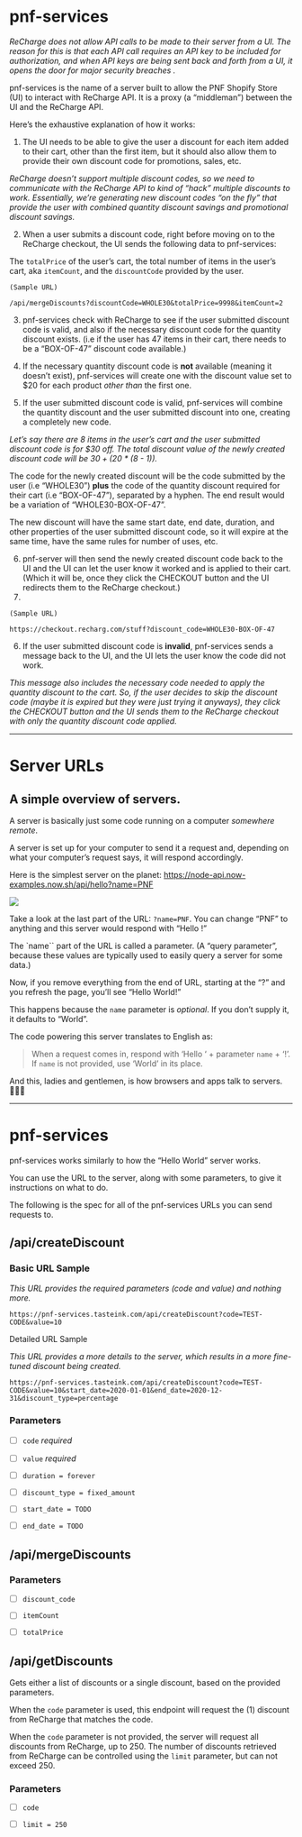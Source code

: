 # pnf-services
_ReCharge does not allow API calls to be made to their server from a UI. The reason for this is that each API call requires an API key to be included for authorization, and when API keys are being sent back and forth from a UI, it opens the door for major security breaches ._

pnf-services is the name of a server built to allow the PNF Shopify Store (UI) to interact with ReCharge API. It is a proxy (a “middleman”) between the UI and the ReCharge API.

Here’s the exhaustive explanation of how it works: 

1. The UI needs to be able to give the user a discount for each item added to their cart, other than the first item, but it should also allow them to provide their own discount code for promotions, sales, etc.

_ReCharge doesn’t support multiple discount codes, so we need to communicate with the ReCharge API to kind of “hack” multiple discounts to work. Essentially, we’re generating new discount codes “on the fly” that provide the user with combined quantity discount savings and promotional discount savings._

2. When a user submits a discount code, right before moving on to the ReCharge checkout, the UI sends the following data to pnf-services:

The  `totalPrice`  of the user’s cart, the total number of items in the user’s cart, aka `itemCount`, and the `discountCode`  provided by the user.

```
(Sample URL)

/api/mergeDiscounts?discountCode=WHOLE30&totalPrice=9998&itemCount=2
```

3. pnf-services check with ReCharge to see if the user submitted discount code is valid, and also if the necessary discount code for the quantity discount exists. (i.e if the user has 47 items in their cart, there needs to be a “BOX-OF-47” discount code available.)

4. If the necessary quantity discount code is **not** available (meaning it doesn’t exist), pnf-services will create one with the discount value set to $20 for each product _other than_ the first one.

5. If the user submitted discount code is valid, pnf-services will combine the quantity discount and the user submitted discount into one, creating a completely new code.

_Let’s say there are 8 items in the user’s cart and the user submitted discount code is for $30 off. The total discount value of the newly created discount code will be $30 + ($20 * (8 - 1))._

The code for the newly created discount will be the code submitted by the user (i.e “WHOLE30”) **plus** the code of the quantity discount required for their cart (i.e “BOX-OF-47”), separated by a hyphen. The end result would be  a variation of “WHOLE30-BOX-OF-47”.

The new discount will have the same start date, end date, duration, and other properties of the user submitted discount code, so it will expire at the same time, have the same rules for number of uses, etc.

6. pnf-server will then send the newly created discount code back to the UI and the UI can let the user know it worked and is applied to their cart. (Which it will be, once they click the CHECKOUT button and the UI redirects them to the ReCharge checkout.)
7. 
```
(Sample URL)

https://checkout.recharg.com/stuff?discount_code=WHOLE30-BOX-OF-47
```

6. If the user submitted discount code is **invalid**, pnf-services sends a message back to the UI, and the UI lets the user know the code did not work.

_This message also includes the necessary code needed to apply the quantity discount to the cart. So, if the user decides to skip the discount code (maybe it is expired but they were just trying it anyways), they click the CHECKOUT button and the UI sends them to the ReCharge checkout with only the quantity discount code applied._


- - - -


# Server URLs

## A simple overview of servers.
A server is basically just some code running on a computer _somewhere remote_.

A server is set up for your computer to send it a request and, depending on what your computer’s request says, it will respond accordingly.

Here is the simplest server on the planet: https://node-api.now-examples.now.sh/api/hello?name=PNF

![](pnf-services/Photo%20Sep%2027,%202020%20at%2071535%20PM.jpg)

Take a look at the last part of the URL: `?name=PNF`. You can change “PNF” to anything and this server would respond with “Hello <WHATEVER YOU PUT>!”

The `name`` part of the URL is called a parameter. (A “query parameter”, because these values are typically used to easily query a server for some data.)

Now, if you remove everything from the end of URL, starting at the “?” and you refresh the page, you’ll see “Hello World!”

This happens because the `name`  parameter is _optional_. If you don’t supply it, it defaults to “World”.

The code powering this server translates to English as: 

> When a request comes in, respond with ‘Hello ‘ + parameter `name` + ‘!’. If `name`  is not provided, use ‘World’ in its place.  

And this, ladies and gentlemen, is how browsers and apps talk to servers. 🧑🏽‍💻


- - - -

# pnf-services
pnf-services works similarly to how the “Hello World” server works.

You can use the URL to the server, along with some parameters, to give it instructions on what to do.

The following is the spec for all of the pnf-services URLs you can send requests to.


## /api/createDiscount

### Basic URL Sample

_This URL provides the required parameters (code and value) and nothing more._

```
https://pnf-services.tasteink.com/api/createDiscount?code=TEST-CODE&value=10
```

Detailed URL Sample

_This URL provides a more details to the server, which results in a more fine-tuned discount being created._

```
https://pnf-services.tasteink.com/api/createDiscount?code=TEST-CODE&value=10&start_date=2020-01-01&end_date=2020-12-31&discount_type=percentage
```


### Parameters

- [ ] `code` _required_

- [ ] `value`  _required_

- [ ] `duration = forever`

- [ ] `discount_type = fixed_amount`

- [ ]  `start_date = TODO`

- [ ] `end_date = TODO`



## /api/mergeDiscounts

### Parameters

- [ ] `discount_code`

- [ ] `itemCount`

- [ ] `totalPrice`



## /api/getDiscounts
Gets either a list of discounts or a single discount, based on the provided parameters.

When the  `code`  parameter is used, this endpoint will request the (1) discount from ReCharge that matches the code.

When the  `code`  parameter is not provided, the server will request all discounts from ReCharge, up to 250. The number of discounts retrieved from ReCharge can be controlled using the  `limit`  parameter, but can not exceed 250.

### Parameters 

- [ ] `code`

- [ ] `limit = 250`